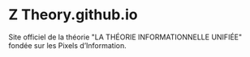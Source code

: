 # Z Theory.github.io
Site officiel de la théorie "LA THÉORIE INFORMATIONNELLE UNIFIÉE" fondée sur les Pixels d’Information.
